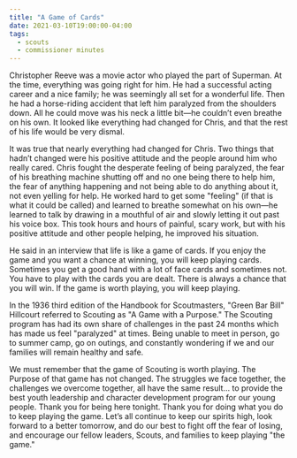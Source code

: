 ```yaml
---
title: "A Game of Cards"
date: 2021-03-10T19:00:00-04:00
tags:
  - scouts
  - commissioner minutes
---
```


Christopher Reeve was a movie actor who played the part of Superman. At the time, everything was going right for him. He had a successful acting career and a nice family; he was seemingly all set for a wonderful life. Then he had a horse-riding accident that left him paralyzed from the shoulders down. All he could move was his neck a little bit—he couldn’t even breathe on his own. It looked like everything had changed for Chris, and that the rest of his life would be very dismal.

It was true that nearly everything had changed for Chris. Two things that hadn’t changed were his positive attitude and the people around him who really cared. Chris fought the desperate feeling of being paralyzed, the fear of his breathing machine shutting off and no one being there to help him, the fear of anything happening and not being able to do anything about it, not even yelling for help. He worked hard to get some "feeling" (if that is what it could be called) and learned to breathe somewhat on his own—he learned to talk by drawing in a mouthful of air and slowly letting it out past his voice box. This took hours and hours of painful, scary work, but with his positive attitude and other people helping, he improved his situation.

He said in an interview that life is like a game of cards. If you enjoy the game and you want a chance at winning, you will keep playing cards. Sometimes you get a good hand with a lot of face cards and sometimes not. You have to play with the cards you are dealt. There is always a chance that you will win. If the game is worth playing, you will keep playing. 

In the 1936 third edition of the Handbook for Scoutmasters, "Green Bar Bill" Hillcourt referred to Scouting as "A Game with a Purpose."  The Scouting program has had its own share of challenges in the past 24 months which has made us feel "paralyzed" at times. Being unable to meet in person, go to summer camp, go on outings, and constantly wondering if we and our families will remain healthy and safe.

We must remember that the game of Scouting is worth playing. The Purpose of that game has not changed. The struggles we face together, the challenges we overcome together, all have the same result… to provide the best youth leadership and character development program for our young people. Thank you for being here tonight. Thank you for doing what you do to keep playing the game. Let’s all continue to keep our spirits high, look forward to a better tomorrow, and do our best to fight off the fear of losing, and encourage our fellow leaders, Scouts, and families to keep playing "the game."
